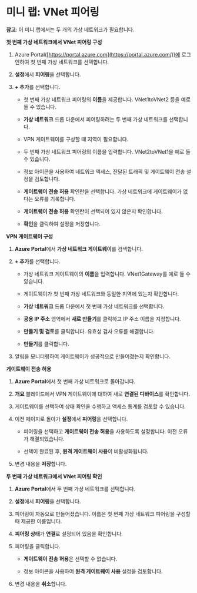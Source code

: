 ﻿# 미니 랩: VNet 피어링

**참고**: 이 미니 랩에서는 두 개의 가상 네트워크가 필요합니다. 

**첫 번째 가상 네트워크에서 VNet 피어링 구성**

1. Azure Portal([https://portal.azure.com](https://portal.azure.com/))에 로그인하여 첫 번째 가상 네트워크를 선택합니다.

2. **설정**에서 **피어링**을 선택합니다.

3. **+ 추가**를 선택합니다.

    + 첫 번째 가상 네트워크 피어링의 **이름**을 제공합니다. VNet1toVNet2 등을 예로 들 수 있습니다. 

    + **가상 네트워크** 드롭 다운에서 피어링하려는 두 번째 가상 네트워크를 선택합니다. 

    + VPN 게이트웨이를 구성할 때 지역이 필요합니다. 

    + 두 번째 가상 네트워크 피어링의 이름을 입력합니다. VNet2toVNet1을 예로 들 수 있습니다. 

    + 정보 아이콘을 사용하여 네트워크 액세스, 전달된 트래픽 및 게이트웨이 전송 설정을 검토합니다.

    + **게이트웨이 전송 허용** 확인란을 선택합니다. 가상 네트워크에 게이트웨이가 없다는 오류를 기록합니다. 

    + **게이트웨이 전송 허용** 확인란이 선택되어 있지 않은지 확인합니다.

    + **확인**을 클릭하여 설정을 저장합니다.

**VPN 게이트웨이 구성**

1. **Azure Portal**에서 **가상 네트워크 게이트웨이**를 검색합니다.

2. **+ 추가**를 선택합니다.

    + 가상 네트워크 게이트웨이의 **이름**을 입력합니다. VNet1Gateway를 예로 들 수 있습니다.

    + 게이트웨이가 첫 번째 가상 네트워크와 동일한 지역에 있는지 확인합니다.

    + **가상 네트워크** 드롭 다운에서 첫 번째 가상 네트워크를 선택합니다.

    + **공용 IP 주소** 영역에서 **새로 만들기**를 클릭하고 IP 주소 이름을 지정합니다.

    + **만들기 및 검토**를 클릭합니다. 유효성 검사 오류를 해결합니다.

    + **만들기**를 클릭합니다. 

3. 알림을 모니터링하여 게이트웨이가 성공적으로 만들어졌는지 확인합니다.

**게이트웨이 전송 허용**

1. **Azure Portal**에서 첫 번째 가상 네트워크로 돌아갑니다. 

2. **개요** 블레이드에서 VPN 게이트웨이에 대하여 새로 **연결된 디바이스**를 확인합니다.

3. 게이트웨이를 선택하여 상태 확인을 수행하고 액세스 통계를 검토할 수 있습니다. 

4. 이전 페이지로 돌아가 **설정**에서 **피어링**을 선택합니다.

    + 피어링을 선택하고 **게이트웨이 전송 허용**을 사용하도록 설정합니다. 이전 오류가 해결되었습니다. 

    + 선택이 완료된 후, **원격 게이트웨이 사용**이 비활성화됩니다. 

5. 변경 내용을 **저장**합니다. 

**두 번째 가상 네트워크에서 VNet 피어링 확인**

1. **Azure Portal**에서 두 번째 가상 네트워크를 선택합니다. 

2. **설정**에서 **피어링**을 선택합니다.

3. 피어링이 자동으로 만들어졌습니다. 이름은 첫 번째 가상 네트워크 피어링을 구성할 때 제공한 이름입니다. 

4. **피어링 상태**가 **연결**로 설정되어 있음을 확인합니다.

5. 피어링을 클릭합니다.

    + **게이트웨이 전송 허용**은 선택할 수 없습니다.

    + 정보 아이콘을 사용하여 **원격 게이트웨이 사용** 설정을 검토합니다.

6. 변경 내용을 **취소**합니다. 

 

